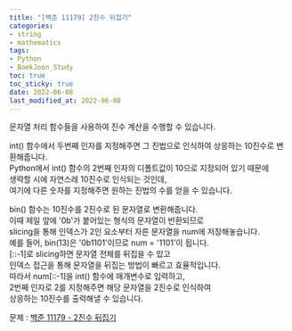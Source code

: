 ```yaml
---
title: "[백준 11179] 2진수 뒤집기"
categories: 
- string
- mathematics
tags:
- Python
- BaekJoon_Study
toc: true
toc_sticky: true
date: 2022-06-08
last_modified_at: 2022-06-08
---
```


문자열 처리 함수들을 사용하여 진수 계산을 수행할 수 있습니다.

int() 함수에서 두번째 인자를 지정해주면 그 진법으로 인식하여 상응하는 10진수로 변환해줍니다.  
Python에서 int() 함수의 2번째 인자의 디폴트값이 10으로 지정되어 있기 때문에  
생략할 시에 자연스레 10진수로 인식되는 것인데,  
여기에 다른 숫자를 지정해주면 원하는 진법의 수를 얻을 수 있습니다.

bin() 함수는 10진수를 2진수로 된 문자열로 변환해줍니다.  
이때 제일 앞에 '0b'가 붙어있는 형식의 문자열이 반환되므로  
slicing을 통해 인덱스가 2인 요소부터 자른 문자열을 num에 저장해놓습니다.  
예를 들어, bin(13)은 '0b1101'이므로 num = '1101'이 됩니다.  
[::-1]로 slicing하면 문자열 전체를 뒤집을 수 있고  
인덱스 접근을 통해 문자열을 뒤집는 방법이 빠르고 효율적입니다.  
따라서 num[::-1]을 int() 함수에 매개변수로 입력하고,  
2번째 인자로 2를 지정해주면 해당 문자열을 2진수로 인식하여  
상응하는 10진수를 출력해낼 수 있습니다.

문제 : [백준 11179 - 2진수 뒤집기](https://www.acmicpc.net/problem/11179)

<script src="https://gist.github.com/Ryumaker/320592a1ea819bcf220e124e25c0db4f.js"></script>



